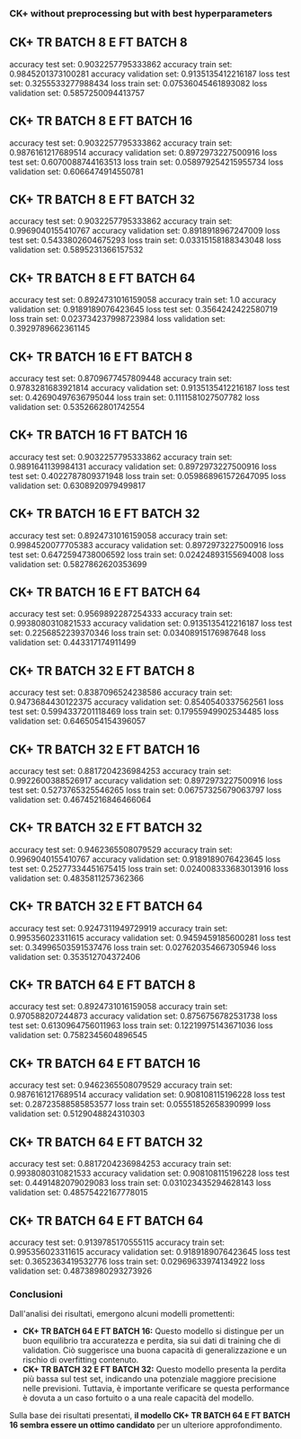 
### CK+ without preprocessing but with best hyperparameters

## CK+ TR BATCH 8 E FT BATCH 8

accuracy test set: 0.9032257795333862
accuracy train set: 0.9845201373100281
accuracy validation set: 0.9135135412216187
loss test set: 0.3255533277988434
loss train set: 0.07536045461893082
loss validation set: 0.5857250094413757

## CK+ TR BATCH 8 E FT BATCH 16

accuracy test set: 0.9032257795333862
accuracy train set: 0.9876161217689514
accuracy validation set: 0.8972973227500916
loss test set: 0.6070088744163513
loss train set: 0.058979254215955734
loss validation set: 0.6066474914550781

## CK+ TR BATCH 8 E FT BATCH 32

accuracy test set: 0.9032257795333862
accuracy train set: 0.9969040155410767
accuracy validation set: 0.8918918967247009
loss test set: 0.5433802604675293
loss train set: 0.03315158188343048
loss validation set: 0.5895231366157532

## CK+ TR BATCH 8 E FT BATCH 64

accuracy test set: 0.8924731016159058
accuracy train set: 1.0
accuracy validation set: 0.9189189076423645
loss test set: 0.3564242422580719
loss train set: 0.023734237998723984
loss validation set: 0.3929789662361145

## CK+ TR BATCH 16 E FT BATCH 8

accuracy test set: 0.8709677457809448
accuracy train set: 0.9783281683921814
accuracy validation set: 0.9135135412216187
loss test set: 0.42690497636795044
loss train set: 0.1111581027507782
loss validation set: 0.5352662801742554

## CK+ TR BATCH 16 FT BATCH 16

accuracy test set: 0.9032257795333862
accuracy train set: 0.9891641139984131
accuracy validation set: 0.8972973227500916
loss test set: 0.4022787809371948
loss train set: 0.059868961572647095
loss validation set: 0.6308920979499817

## CK+ TR BATCH 16 E FT BATCH 32

accuracy test set: 0.8924731016159058
accuracy train set: 0.9984520077705383
accuracy validation set: 0.8972973227500916
loss test set: 0.6472594738006592
loss train set: 0.02424893155694008
loss validation set: 0.5827862620353699

## CK+ TR BATCH 16 E FT BATCH 64

accuracy test set: 0.9569892287254333
accuracy train set: 0.9938080310821533
accuracy validation set: 0.9135135412216187
loss test set: 0.2256852239370346
loss train set: 0.03408915176987648
loss validation set: 0.443317174911499

## CK+ TR BATCH 32 E FT BATCH 8

accuracy test set: 0.8387096524238586
accuracy train set: 0.9473684430122375
accuracy validation set: 0.8540540337562561
loss test set: 0.5994337201118469
loss train set: 0.17955949902534485
loss validation set: 0.6465054154396057

## CK+ TR BATCH 32 E FT BATCH 16

accuracy test set: 0.8817204236984253
accuracy train set: 0.9922600388526917
accuracy validation set: 0.8972973227500916
loss test set: 0.5273765325546265
loss train set: 0.06757325679063797
loss validation set: 0.46745216846466064

## CK+ TR BATCH 32 E FT BATCH 32

accuracy test set: 0.9462365508079529
accuracy train set: 0.9969040155410767
accuracy validation set: 0.9189189076423645
loss test set: 0.25277334451675415
loss train set: 0.024008333683013916
loss validation set: 0.4835811257362366

## CK+ TR BATCH 32 E FT BATCH 64

accuracy test set: 0.9247311949729919
accuracy train set: 0.995356023311615
accuracy validation set: 0.9459459185600281
loss test set: 0.34996503591537476
loss train set: 0.027620354667305946
loss validation set: 0.353512704372406

## CK+ TR BATCH 64 E FT BATCH 8

accuracy test set: 0.8924731016159058
accuracy train set: 0.970588207244873
accuracy validation set: 0.8756756782531738
loss test set: 0.6130964756011963
loss train set: 0.12219975143671036
loss validation set: 0.7582345604896545

## CK+ TR BATCH 64 E FT BATCH 16

accuracy test set: 0.9462365508079529
accuracy train set: 0.9876161217689514
accuracy validation set: 0.908108115196228
loss test set: 0.28723588585853577
loss train set: 0.05551852658390999
loss validation set: 0.5129048824310303

## CK+ TR BATCH 64 E FT BATCH 32

accuracy test set: 0.8817204236984253
accuracy train set: 0.9938080310821533
accuracy validation set: 0.908108115196228
loss test set: 0.4491482079029083
loss train set: 0.031023435294628143
loss validation set: 0.48575422167778015

## CK+ TR BATCH 64 E FT BATCH 64

accuracy test set: 0.9139785170555115
accuracy train set: 0.995356023311615
accuracy validation set: 0.9189189076423645
loss test set: 0.3652363419532776
loss train set: 0.02969633974134922
loss validation set: 0.48738980293273926

### Conclusioni

Dall'analisi dei risultati, emergono alcuni modelli promettenti:

* **CK+ TR BATCH 64 E FT BATCH 16:** Questo modello si distingue per un buon equilibrio tra accuratezza e perdita, sia sui dati di training che di validation. Ciò suggerisce una buona capacità di generalizzazione e un rischio di overfitting contenuto.
* **CK+ TR BATCH 32 E FT BATCH 32:** Questo modello presenta la perdita più bassa sul test set, indicando una potenziale maggiore precisione nelle previsioni. Tuttavia, è importante verificare se questa performance è dovuta a un caso fortuito o a una reale capacità del modello.

Sulla base dei risultati presentati, **il modello CK+ TR BATCH 64 E FT BATCH 16 sembra essere un ottimo candidato** per un ulteriore approfondimento.
